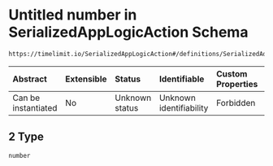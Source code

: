 # Untitled number in SerializedAppLogicAction Schema

```txt
https://timelimit.io/SerializedAppLogicAction#/definitions/SerializedAddUsedTimeActionVersion2/properties/i/items/properties/sdl/items/items/2
```

| Abstract            | Extensible | Status         | Identifiable            | Custom Properties | Additional Properties | Access Restrictions | Defined In                                                                                            |
| :------------------ | :--------- | :------------- | :---------------------- | :---------------- | :-------------------- | :------------------ | :---------------------------------------------------------------------------------------------------- |
| Can be instantiated | No         | Unknown status | Unknown identifiability | Forbidden         | Allowed               | none                | [SerializedAppLogicAction.schema.json\*](SerializedAppLogicAction.schema.json "open original schema") |

## 2 Type

`number`
